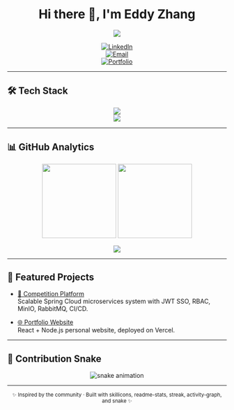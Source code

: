 <!-- GitHub Profile for yourusername -->
<div align="center">

# Hi there 👋, I'm Eddy Zhang  
<img src="https://readme-typing-svg.demolab.com?font=Fira+Code&weight=500&size=22&pause=1200&color=00D1FF&center=true&vCenter=true&width=500&lines=Full-Stack+Developer;Backend+Engineer;Cloud-Native+Builder;Always+Learning+%26+Sharing" />

[![LinkedIn](https://img.shields.io/badge/LinkedIn-0077B5?logo=linkedin&logoColor=white&style=for-the-badge)](https://linkedin.com/in/eddy-shousen-zhang)  
[![Email](https://img.shields.io/badge/Gmail-D14836?logo=gmail&logoColor=white&style=for-the-badge)](mailto:eddy.zhang24@gmail.com)  
[![Portfolio](https://img.shields.io/badge/Portfolio-000000?logo=vercel&logoColor=white&style=for-the-badge)](#)

</div>

---

## 🛠 Tech Stack
<p align="center">
  <!-- Frontend & Backend -->
  <img src="https://skillicons.dev/icons?i=java,spring,react,nodejs,ts,js,html,css" /><br/>
  <!-- DevOps & Databases -->
  <img src="https://skillicons.dev/icons?i=docker,jenkins,git,github,linux,aws,postgres,mysql,redis" />
</p>

---

## 📊 GitHub Analytics
<p align="center">
  <img height="170" src="https://github-readme-stats.vercel.app/api?username=yourusername&show_icons=true&theme=radical&rank_icon=github" />
  <img height="170" src="https://streak-stats.demolab.com?user=yourusername&theme=radical" />
</p>
<p align="center">
  <img src="https://github-readme-activity-graph.vercel.app/graph?username=yourusername&theme=react-dark&hide_border=true" />
</p>

---

## 🌟 Featured Projects
- [🚀 Competition Platform](https://github.com/yourusername/competition-platform)  
  Scalable Spring Cloud microservices system with JWT SSO, RBAC, MinIO, RabbitMQ, CI/CD.

- [🌐 Portfolio Website](https://github.com/yourusername/portfolio)  
  React + Node.js personal website, deployed on Vercel.

---

## 🐍 Contribution Snake
<p align="center">
  <img src="https://raw.githubusercontent.com/yourusername/yourusername/output/github-contribution-grid-snake.svg" alt="snake animation" />
</p>

---

<div align="center">
<sub>✨ Inspired by the community · Built with skillicons, readme-stats, streak, activity-graph, and snake ✨</sub>
</div>
